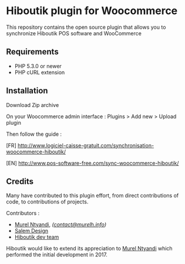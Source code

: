 # Hiboutik plugin for Woocommerce

This repository contains the open source plugin that allows you to synchronize Hiboutik POS software and WooCommerce

## Requirements

* PHP 5.3.0 or newer
* PHP cURL extension

## Installation

Download Zip archive

On your Woocommerce admin interface : Plugins > Add new > Upload plugin

Then follow the guide : 

[FR] http://www.logiciel-caisse-gratuit.com/synchronisation-woocommerce-hiboutik/

[EN] http://www.pos-software-free.com/sync-woocommerce-hiboutik/


## Credits

Many have contributed to this plugin effort, from direct contributions of code, to contributions of projects.

Contributors :
* [Murel Ntyandi](http://www.murelh.info), _(contact@murelh.info)_
* [Salem Design](http://slmdesign.fr/)
* [Hiboutik dev team](https://www.hiboutik.com)

Hiboutik would like to extend its appreciation to [Murel Ntyandi](http://www.murelh.info) which performed the initial development in 2017.

